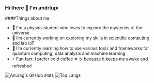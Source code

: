 ### Hi there 👋 I'm andrlupi
  ####Things about me

- 🖖 I'm a physics student who loves to explore the mysteries of the universe
- 🔭 I’m currently working on exploring my skills in scientific computing and lab IoT
- 🌱 I’m currently learning how to use various tools and frameworks for quantum computing, data analysis and machine learning
- ⚡ Fun fact: I prefer cold coffee ❄ ☕ because it keeps me awake and refreshed

<!--
**andrlupi/andrlupi** is a ✨ _special_ ✨ repository because its `README.md` (this file) appears on your GitHub profile.

Here are some ideas to get you started:


###- 👯 I’m looking to collaborate on ...
###- 🤔 I’m looking for help with ...
###- 💬 Ask me about ...
###- 📫 How to reach me: ...
###- 😄 Pronouns: he/him
###
-->

![Anurag's GitHub stats](https://github-readme-stats.vercel.app/api?username=andrlupi&show_icons=true&theme=dracula)
![Top Langs](https://github-readme-stats.vercel.app/api/top-langs/?username=andrlupi&show_icons=true&theme=dracula)

